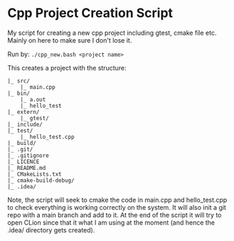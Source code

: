 # Cpp Project Creation Script
My script for creating a new cpp project including gtest, cmake file etc.
Mainly on here to make sure I don't lose it.

Run by:
`./cpp_new.bash <project name>`

This creates a project with the structure:

```
|_ src/
    |_ main.cpp
|_ bin/
    |_ a.out
    |_ hello_test
|_ extern/
    |_ gtest/
|_ include/
|_ test/
    |_ hello_test.cpp
|_ build/
|_ .git/
|_ .gitignore
|_ LICENCE
|_ README.md
|_ CMakeLists.txt
|_ cmake-build-debug/
|_ .idea/
```

Note, the script will seek to cmake the code in main.cpp and hello_test.cpp to check everything is working correctly on the system. It will also init a git repo with a main branch and add to it.
At the end of the script it will try to open CLion since that it what I am using at the moment (and hence the .idea/ directory gets created).

